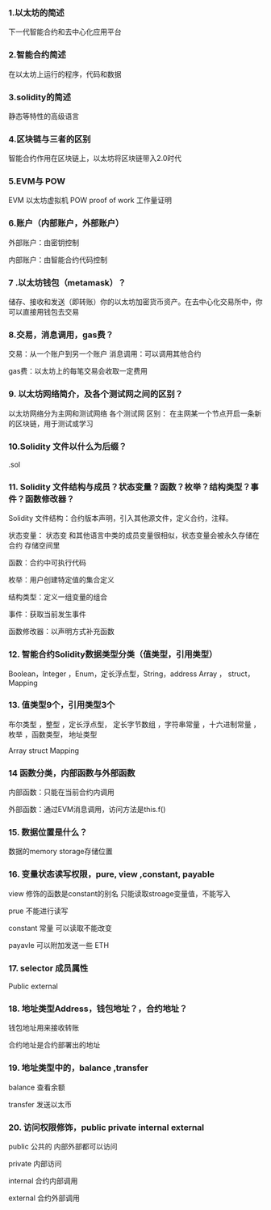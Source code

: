 ### 1.以太坊的简述

下一代智能合约和去中心化应用平台

### 2.智能合约简述

在以太坊上运行的程序，代码和数据

### 3.solidity的简述

静态等特性的高级语言

### 4.区块链与三者的区别

智能合约作用在区块链上，以太坊将区块链带入2.0时代

### 5.EVM与 POW

EVM  以太坊虚拟机   POW proof of work 工作量证明

### 6.账户（内部账户，外部账户）

外部账户：由密钥控制

内部账户：由智能合约代码控制

### 7 .以太坊钱包（metamask）？

 储存、接收和发送（即转账）你的以太坊加密货币资产。在去中心化交易所中，你可以直接用钱包去交易 

###  8.交易，消息调用，gas费？ 

交易：从一个账户到另一个账户     消息调用：可以调用其他合约

gas费：以太坊上的每笔交易会收取一定费用

### 9. 以太坊网络简介，及各个测试网之间的区别？ 

以太坊网络分为主网和测试网络    各个测试网 区别：	在主网某一个节点开启一条新的区块链，用于测试或学习

###  10.Solidity 文件以什么为后缀？ 

.sol

### 11. Solidity 文件结构与成员？状态变量？函数？枚举？结构类型？事件？函数修改器？ 

Solidity 文件结构：合约版本声明，引入其他源文件，定义合约，注释。

状态变量： 状态变 和其他语言中类的成员变量很相似，状态变量会被永久存储在合约 存储空间里 

函数：合约中可执行代码

枚举：用户创建特定值的集合定义

结构类型：定义一组变量的组合

事件：获取当前发生事件

函数修改器：以声明方式补充函数

### 12. 智能合约Solidity数据类型分类（值类型，引用类型） 

Boolean，Integer ，Enum，定长浮点型，String，address  Array ， struct，Mapping

### 13. 值类型9个，引用类型3个 

 布尔类型 ，整型  ，定长浮点型， 定长字节数组 ，字符串常量 ，十六进制常量 ，枚举 ，函数类型， 地址类型

Array  struct Mapping

### 14 函数分类，内部函数与外部函数 

内部函数：只能在当前合约内调用

外部函数：通过EVM消息调用，访问方法是this.f()

### 15. 数据位置是什么？ 

 数据的memory storage存储位置 

### 16. 变量状态读写权限，pure, view ,constant, payable 

view 修饰的函数是constant的别名 只能读取stroage变量值，不能写入

prue 不能进行读写

constant 常量 可以读取不能改变

payavle  可以附加发送一些 ETH 

### 17.	selector 成员属性 

Public   external

### 18. 地址类型Address，钱包地址？，合约地址？

钱包地址用来接收转账

合约地址是合约部署出的地址

### 19. 地址类型中的，balance ,transfer 

balance 查看余额

transfer 发送以太币

### 20. 访问权限修饰，public private internal external 

public  公共的 内部外部都可以访问

private  内部访问

internal 合约内部调用

external  合约外部调用 